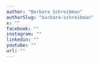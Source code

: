 ```yaml
---
author: "Barbara Schreibman"
authorSlug: "barbara-schreibman"
x: ""
facebook: ""
instagram: ""
linkedin: ""
youtube: ""
url: ""
---
```

